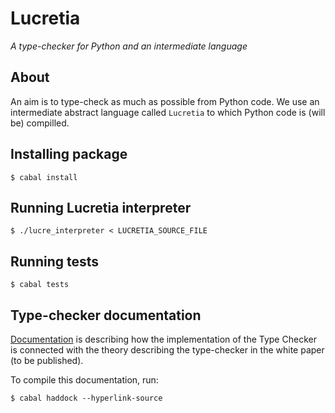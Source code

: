 # Lucretia

*A type-checker for Python and an intermediate language*

## About

An aim is to type-check as much as possible from Python code. We use an intermediate abstract language called `Lucretia` to which Python code is (will be) compilled.

## Installing package

~~~~ {.bash}
$ cabal install
~~~~

## Running Lucretia interpreter

~~~~ {.bash}
$ ./lucre_interpreter < LUCRETIA_SOURCE_FILE
~~~~

## Running tests

~~~~ {.bash}
$ cabal tests
~~~~

## Type-checker documentation

[Documentation](dist/doc/html/lucretia/index.html) is describing how the implementation of the Type Checker is connected with the theory describing the type-checker in the white paper (to be published).

To compile this documentation, run:

~~~~ {.bash}
$ cabal haddock --hyperlink-source
~~~~

